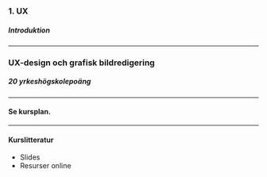 ### 1. UX
##### Introduktion

---

### UX-design och grafisk bildredigering
##### 20 yrkeshögskolepoäng

---

#### Se kursplan.

---

#### Kurslitteratur

* Slides
* Resurser online